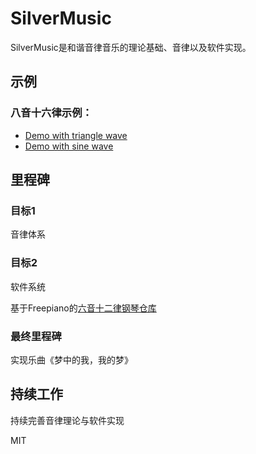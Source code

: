 # SilverMusic

SilverMusic是和谐音律音乐的理论基础、音律以及软件实现。

## 示例

### 八音十六律示例：

* [Demo with triangle wave](http://dev.saigao.fun/playground/silvermusic/triangle.html)
* [Demo with sine wave](http://dev.saigao.fun/playground/silvermusic/sine.html)

## 里程碑

### 目标1

音律体系

### 目标2

软件系统

基于Freepiano的[六音十二律钢琴仓库](https://github.com/SilverLeaves/freepiano)

### 最终里程碑

实现乐曲《梦中的我，我的梦》

## 持续工作

持续完善音律理论与软件实现

MIT
